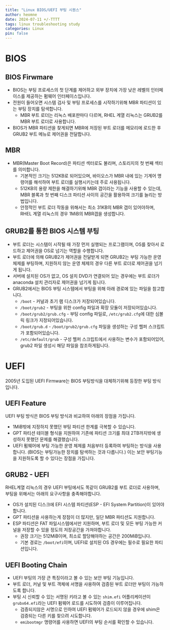 ```yaml
---
title: "Linux BIOS/UEFI 부팅 시퀀스"
author: heomne
date: 2024-07-11 +/-TTTT
tags: linux troubleshooting study
categories: Linux
pin: false
---
```

# BIOS
## BIOS Firwmare
- BIOS는 부팅 프로세스의 첫 단계를 제어하고 외부 장치에 가장 낮은 레벨의 인터페이스를 제공하는 펌웨어 인터페이스입니다.
- 전원이 들어오면 시스템 검사 및 부팅 프로세스를 시작하기위해 MBR 파티션이 있는 부팅 장치를 탐색합니다.
  - MBR 부트 로더는 리눅스 배포판마다 다르며, RHEL 계열 리눅스는 GRUB2를 MBR 부트 로더로 사용합니다.
- BIOS가 MBR 파티션을 찾게되면 MBR에 저장된 부트 로더를 메모리에 로드한 후 GRUB2 부트 메뉴로 제어권을 전달합니다.

## MBR
- MBR(Master Boot Record)은 파티션 섹터로도 불리며, 스토리지의 첫 번째 섹터를 의미합니다. 
  - 기본적인 크기는 512KB로 되어있으며, 바이오스가 MBR 내에 있는 기계어 명령어를 해석하여 부트 로더를 실행시키는데 주로 사용됩니다.
  - 512KB의 용량 제한을 해결하기위해 MBR 갭이라는 기능을 사용할 수 있는데, MBR 블록과 첫 번째 디스크 파티션 사이의 공간을 활용하여 크기를 늘리는 방법입니다.
  - 안정적인 부트 로더 작동을 위해서는 최소 31KB의 MBR 갭이 있어야하며, RHEL 계열 리눅스의 경우 1MiB의 MBR갭을 생성합니다.

## GRUB2를 통한 BIOS 시스템 부팅
- 부트 로더는 시스템이 시작될 때 가장 먼저 실행되는 프로그램이며, OS를 찾아서 로드하고 제어권을 OS로 넘기는 역할을 수행합니다.
- 부트 로더에 의해 GRUB2가 제어권을 전달받게 되면 GRUB2는 부팅 가능한 운영 체제를 부팅하며, 지원하지 않는 운영 체제의 경우 다른 부트 로더로 제어권을 넘기게 됩니다.
- 서버에 설치된 OS가 없고, OS 설치 DVD가 연결되어 있는 경우에는 부트 로더가 anaconda 설치 관리자로 제어권을 넘기게 됩니다.
- GRUB2에서는 BIOS 부팅 시스템에서 부팅을 위해 아래 경로에 있는 파일을 참고합니다.
  - `/boot` - 커널과 초기 램 디스크가 저장되어있습니다.
  - `/boot/grub2` - 부팅을 위한 config 파일과 확장 모듈이 저장되어있습니다.
  - `/boot/grub2/grub.cfg` - 부팅 config 파일로, `/etc/grub2.cfg`에 대한 심볼릭 링크가 지정되어있습니다.
  - `/boot/grub.d` - `/boot/grub2/grub.cfg` 파일을 생성하는 구성 헬퍼 스크립트가 포함되어있습니다.
  - `/etc/default/grub` - 구성 헬퍼 스크립트에서 사용하는 변수가 포함되어있어, grub2 파일 생성시 해당 파일을 참조하게됩니다.

# UEFI
2005년 도입된 UEFI Firmware는 BIOS 부팅방식을 대체하기위해 등장한 부팅 방식입니다. 

## UEFI Feature
UEFI 부팅 방식은 BIOS 부팅 방식과 비교하여 아래의 장점을 가집니다.
- 1MiB밖에 지정하지 못했던 부팅 파티션 한계를 극복할 수 있습니다.
- GPT 파티션 테이블 형식을 지원하여 기존에 파티션 크기를 최대 2TB까지밖에 생성하지 못했던 문제를 해결했습니다.
- UEFI 펌웨어에 부팅 가능한 운영 체제를 처음부터 등록하여 부팅하는 방식을 사용합니다. (BIOS는 부팅가능한 장치를 탐색하는 것과 다릅니다.) 이는 보안 부팅기능을 지원하도록 할 수 있다는 장점을 가집니다.

## GRUB2 - UEFI
RHEL계열 리눅스의 경우 UEFI 부팅에서도 똑같이 GRUB2를 부트 로더로 사용하며, 부팅을 위해서는 아래의 요구사항을 충족해야합니다.
- OS가 설치된 디스크에 EFI 시스템 파티션(ESP - EFI System Partition)이 있어야합니다.
- GPT 파티션을 사용하는게 장점이 더 많지만, 일단 MBR 파티션도 지원합니다.
- ESP 파티션은 FAT 파일시스템에서만 지원하며, 부트 로더 및 모든 부팅 가능한 커널을 저장할 수 있을 정도의 저장공간을 가져야합니다.
  - 권장 크기는 512MiB이며, 최소로 할당해야하는 공간은 200MiB입니다.
  - 기본 경로는 `/boot/efi`이며, UEFI로 설치된 OS 경우에는 필수로 필요한 파티션입니다.

## UEFI Booting Chain
- UEFI 부팅의 가장 큰 특징이라고 볼 수 있는 보안 부팅 기능입니다.
- 부트 로더, 커널 및 부트 객체에 서명을 사용하여 검증된 부트 로더만 부팅이 가능하도록 합니다.
- 부팅 시 신뢰할 수 있는 서명된 키라고 볼 수 있는 `shim.efi` 어플리케이션이 `grubx64.efi`라는 UEFI 펌웨어 로드를 시도하여 검증이 이루어집니다.
  - 검증되지않은 서명으로 인하여 UEFI 펌웨어가 로드되지 않을 경우에 shim은 검증되는 다른 키를 찾으려 시도합니다.
  - `emibootmgr` 명령어를 사용하면 UEFI의 부팅 순서를 확인할 수 있습니다.
